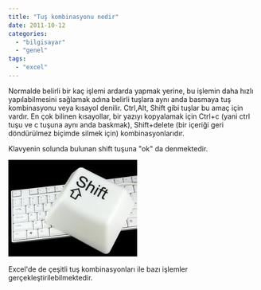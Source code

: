 ```yaml
---
title: "Tuş kombinasyonu nedir"
date: 2011-10-12
categories: 
  - "bilgisayar"
  - "genel"
tags: 
  - "excel"
---
```


Normalde belirli bir kaç işlemi ardarda yapmak yerine, bu işlemin daha hızlı yapılabilmesini sağlamak adına belirli tuşlara aynı anda basmaya tuş kombinasyonu veya kısayol denilir. Ctrl,Alt, Shift gibi tuşlar bu amaç için vardır. En çok bilinen kısayollar, bir yazıyı kopyalamak için Ctrl+c (yani ctrl tuşu ve c tuşuna aynı anda baskmak), Shift+delete (bir içeriği geri döndürülmez biçimde silmek için) kombinasyonlarıdır.

Klavyenin solunda bulunan shift tuşuna "ok" da denmektedir.

[![](/images/shift.jpg)](http://suatatan.wordpress.com/wp-content/uploads/2011/10/shift.jpg?w=259)

Excel'de de çeşitli tuş kombinasyonları ile bazı işlemler gerçekleştirilebilmektedir.
